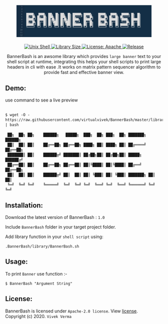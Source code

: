 <h2 align="center"> <img src="preview/app_repo_title.PNG" width="432" /> </h2>

<p align="center">

	
<a href="https://www.google.com/search?q=web">
    <img src="https://img.shields.io/badge/Platform-Unix Shell-yellow.svg?color=41607A"
      alt="Unix Shell" />
  </a>
  	
  <a href="https://github.com/vivekverma007/BannerBash">
    <img src="https://img.shields.io/github/repo-size/virtualvivek/BannerBash.svg?color=orange"
      alt="Library Size" />
  </a>
  	<a href="https://github.com/virtualvivek/BannerBash/blob/master/LICENSE">
    <img src="https://img.shields.io/github/license/vivekverma007/BannerBash.svg?color=blue"
      alt="License: Apache" />
  </a>
  	<a href="https://github.com/virtualvivek/BannerBash">
    <img src="https://img.shields.io/badge/Release-v1.0-darklime.svg?style=flat"
      alt="Release" />
  </a>
  
  
</p>


<p align="center">BannerBash is an awsome library which provides <code>large banner</code> text to your shell script at runtime, integrating this helps your shell scripts to print large headers in cli with ease .It works on matrix pattern sequencer algorithm to provide fast and effective banner view.</p>

## Demo:
use command to see a live preview
``` shell

$ wget -O - https://raw.githubusercontent.com/virtualvivek/BannerBash/master/library/BannerBash.sh | bash

 ██╗  ██╗ ██╗    ██████╗   █████╗  ███╗  ██╗ ███╗  ██╗ ███████╗ ██████╗ 
 ██║  ██║ ██║    ██╔══██╗ ██╔══██╗ ████╗ ██║ ████╗ ██║ ██╔════╝ ██╔══██╗
 ███████║ ██║    ██████╦╝ ███████║ ██╔██╗██║ ██╔██╗██║ █████╗   ██████╔╝
 ██╔══██║ ██║    ██╔══██╗ ██╔══██║ ██║╚████║ ██║╚████║ ██╔══╝   ██╔══██╗
 ██║  ██║ ██║    ██████╦╝ ██║  ██║ ██║ ╚███║ ██║ ╚███║ ███████╗ ██║  ██║
 ╚═╝  ╚═╝ ╚═╝    ╚═════╝  ╚═╝  ╚═╝ ╚═╝  ╚══╝ ╚═╝  ╚══╝ ╚══════╝ ╚═╝  ╚═╝

```

## Installation: 

Download the latest version of BannerBash : `1.0`

Include `BannerBash` folder in your target project folder.

Add library function in your `shell script` using:

```shell
.BannerBash/library/BannerBash.sh

```

## Usage:

To print `Banner` use function :-

```shell
$ BannerBash "Argument String"

```


## License:

BannerBash is licensed under `Apache-2.0 license`. View [license](https://github.com/virtualvivek/BannerBash/blob/master/LICENSE).<br>
Copyright (c) 2020. ` Vivek Verma `

